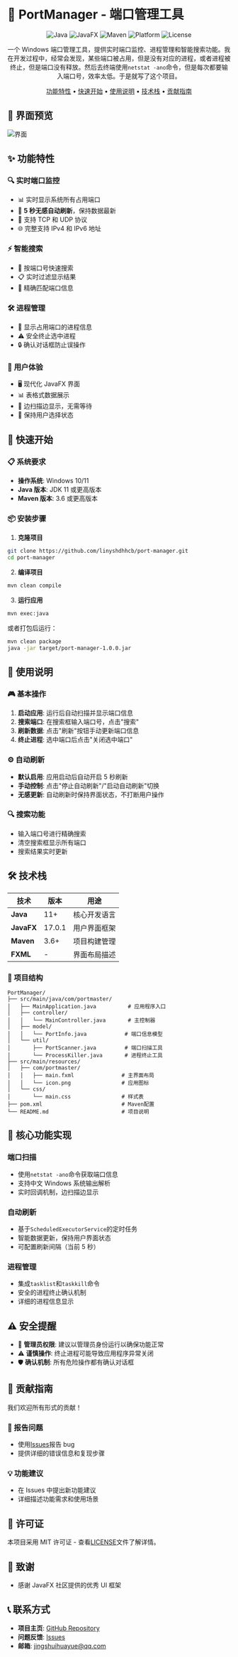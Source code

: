 # 🚀 PortManager - 端口管理工具

<div align="center">

![Java](https://img.shields.io/badge/Java-17+-orange.svg)
![JavaFX](https://img.shields.io/badge/JavaFX-17.0.1-blue.svg)
![Maven](https://img.shields.io/badge/Maven-3.6+-green.svg)
![Platform](https://img.shields.io/badge/Platform-Windows-lightgrey.svg)
![License](https://img.shields.io/badge/License-MIT-yellow.svg)

一个 Windows 端口管理工具，提供实时端口监控、进程管理和智能搜索功能。我在开发过程中，经常会发现，某些端口被占用，但是没有对应的进程，或者进程被终止，但是端口没有释放。然后去终端使用`netstat -ano`命令，但是每次都要输入端口号，效率太低。于是就写了这个项目。

[功能特性](#-功能特性) • [快速开始](#-快速开始) • [使用说明](#-使用说明) • [技术栈](#-技术栈) • [贡献指南](#-贡献指南)

</div>

## 📸 界面预览

![界面](doc/1.png)

## ✨ 功能特性

### 🔍 **实时端口监控**

- 📊 实时显示系统所有占用端口
- 🔄 **5 秒无感自动刷新**，保持数据最新
- 📱 支持 TCP 和 UDP 协议
- 🌐 完整支持 IPv4 和 IPv6 地址

### ⚡ **智能搜索**

- 🔎 按端口号快速搜索
- 📋 实时过滤显示结果
- 🎯 精确匹配端口信息

### 🛠️ **进程管理**

- 👀 显示占用端口的进程信息
- ⚠️ 安全终止选中进程
- 🔒 确认对话框防止误操作

### 🎨 **用户体验**

- 🖥️ 现代化 JavaFX 界面
- 📊 表格式数据展示
- 🔄 边扫描边显示，无需等待
- 💾 保持用户选择状态

## 🚀 快速开始

### 📋 系统要求

- **操作系统**: Windows 10/11
- **Java 版本**: JDK 11 或更高版本
- **Maven 版本**: 3.6 或更高版本

### 📦 安装步骤

1. **克隆项目**

```bash
git clone https://github.com/linyshdhhcb/port-manager.git
cd port-manager
```

2. **编译项目**

```bash
mvn clean compile
```

3. **运行应用**

```bash
mvn exec:java
```

或者打包后运行：

```bash
mvn clean package
java -jar target/port-manager-1.0.0.jar
```

## 📖 使用说明

### 🎮 基本操作

1. **启动应用**: 运行后自动扫描并显示端口信息
2. **搜索端口**: 在搜索框输入端口号，点击"搜索"
3. **刷新数据**: 点击"刷新"按钮手动更新端口信息
4. **终止进程**: 选中端口后点击"关闭选中端口"

### ⚙️ 自动刷新

- **默认启用**: 应用启动后自动开启 5 秒刷新
- **手动控制**: 点击"停止自动刷新"/"启动自动刷新"切换
- **无感更新**: 自动刷新时保持界面状态，不打断用户操作

### 🔍 搜索功能

- 输入端口号进行精确搜索
- 清空搜索框显示所有端口
- 搜索结果实时更新

## 🛠️ 技术栈

| 技术       | 版本     | 用途         |
| ---------- |--------| ------------ |
| **Java**   | 11+    | 核心开发语言 |
| **JavaFX** | 17.0.1 | 用户界面框架 |
| **Maven**  | 3.6+   | 项目构建管理 |
| **FXML**   | -      | 界面布局描述 |

### 📁 项目结构

```
PortManager/
├── src/main/java/com/portmaster/
│   ├── MainApplication.java          # 应用程序入口
│   ├── controller/
│   │   └── MainController.java       # 主控制器
│   ├── model/
│   │   └── PortInfo.java            # 端口信息模型
│   └── util/
│       ├── PortScanner.java         # 端口扫描工具
│       └── ProcessKiller.java       # 进程终止工具
├── src/main/resources/
│   ├── com/portmaster/
│   │   ├── main.fxml               # 主界面布局
│   │   └── icon.png                # 应用图标
│   └── css/
│       └── main.css                # 样式表
├── pom.xml                         # Maven配置
└── README.md                       # 项目说明
```

## 🔧 核心功能实现

### 端口扫描

- 使用`netstat -ano`命令获取端口信息
- 支持中文 Windows 系统输出解析
- 实时回调机制，边扫描边显示

### 自动刷新

- 基于`ScheduledExecutorService`的定时任务
- 智能数据更新，保持用户界面状态
- 可配置刷新间隔（当前 5 秒）

### 进程管理

- 集成`tasklist`和`taskkill`命令
- 安全的进程终止确认机制
- 详细的进程信息显示

## ⚠️ 安全提醒

- 🔐 **管理员权限**: 建议以管理员身份运行以确保功能正常
- ⚠️ **谨慎操作**: 终止进程可能导致应用程序异常关闭
- 🛡️ **确认机制**: 所有危险操作都有确认对话框

## 🤝 贡献指南

我们欢迎所有形式的贡献！

### 🐛 报告问题

- 使用[Issues](https://github.com/linyshdhhcb/port-manager/issues)报告 bug
- 提供详细的错误信息和复现步骤

### 💡 功能建议

- 在 Issues 中提出新功能建议
- 详细描述功能需求和使用场景


## 📄 许可证

本项目采用 MIT 许可证 - 查看[LICENSE](LICENSE)文件了解详情。

## 🙏 致谢

- 感谢 JavaFX 社区提供的优秀 UI 框架

## 📞 联系方式

- **项目主页**: [GitHub Repository](https://github.com/linyshdhhcb/port-manager)
- **问题反馈**: [Issues](https://github.com/linyshdhhcb/port-manager/issues)
- **邮箱**: jingshuihuayue@qq.com
